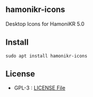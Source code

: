 ## hamonikr-icons

Desktop Icons for HamoniKR 5.0

## Install

```
sudo apt install hamonikr-icons
```

## License

 * GPL-3 : [LICENSE File](./LICENSE)
